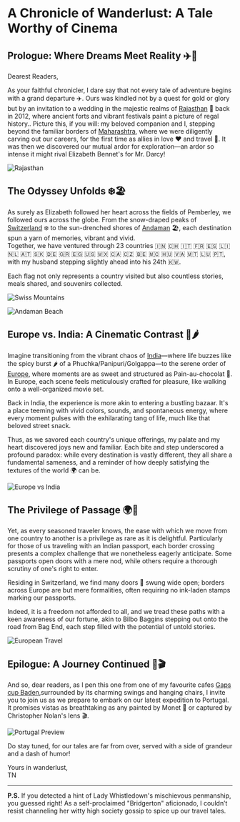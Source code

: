 # A Chronicle of Wanderlust: A Tale Worthy of Cinema

## Prologue: Where Dreams Meet Reality ✈️🌟

Dearest Readers,

As your faithful chronicler, I dare say that not every tale of adventure begins with a grand departure ✈️. Ours was kindled not by a quest for gold or glory but by an invitation to a wedding in the majestic realms of [Rajasthan](https://en.wikipedia.org/wiki/Rajasthan) 🕌 back in 2012, where ancient forts and vibrant festivals paint a picture of regal history.. Picture this, if you will: my beloved companion and I, stepping beyond the familiar borders of [Maharashtra](https://www.maharashtratourism.gov.in/), where we were diligently carving out our careers, for the first time as allies in love ❤️ and travel 🎒. It was then we discovered our mutual ardor for exploration—an ardor so intense it might rival Elizabeth Bennet's for Mr. Darcy!

 

![Rajasthan](https:////github.com/tanushrin/tanushrin.github.io/main/_posts/media/Rajasthan.png?raw=true)




## The Odyssey Unfolds ❄️🏖️

As surely as Elizabeth followed her heart across the fields of Pemberley, we followed ours across the globe. From the snow-draped peaks of [Switzerland](https://www.myswitzerland.com/en/) ❄️ to the sun-drenched shores of [Andaman](https://www.andamantourism.gov.in/) 🏖️, each destination spun a yarn of memories, vibrant and vivid. <br>
Together, we have ventured through 23 countries 🇮🇳 🇨🇭 🇮🇹 🇫🇷 🇪🇸 🇱🇮 🇳🇱 🇦🇹 🇸🇰 🇩🇪 🇬🇷 🇪🇬 🇺🇸 🇲🇽 🇨🇦 🇨🇿 🇧🇪 🇲🇨 🇭🇺 🇻🇦 🇲🇹 🇱🇺 🇵🇹, with my husband stepping slightly ahead into his 24th 🇰🇼.


Each flag not only represents a country visited but also countless stories, meals shared, and souvenirs collected.

![Swiss Mountains](/path/to/swiss-mountains.jpg)  <!-- Update path to your image -->

![Andaman Beach](/path/to/andaman-beach.jpg)  <!-- Update path to your image -->


## Europe vs. India: A Cinematic Contrast 🥐🌶️

Imagine transitioning from the vibrant chaos of [India](https://en.wikipedia.org/wiki/India)—where life buzzes like the spicy burst 🌶️ of a Phuchka/Panipuri/Golgappa—to the serene order of [Europe](https://en.wikipedia.org/wiki/Europe), where moments are as sweet and structured as Pain-au-chocolat 🥐. In Europe, each scene feels meticulously crafted for pleasure, like walking onto a well-organized movie set.

Back in India, the experience is more akin to entering a bustling bazaar. It's a place teeming with vivid colors, sounds, and spontaneous energy, where every moment pulses with the exhilarating tang of life, much like that beloved street snack.


Thus, as we savored each country's unique offerings, my palate and my heart discovered joys new and familiar. 
Each bite and step underscored a profound paradox: while every destination is vastly different, they all share a fundamental sameness, and a reminder of how deeply satisfying the textures of the world 🌍 can be.

![Europe vs India](/path/to/india-vs-europe-collage.jpg)  <!-- Update path to your collage image -->


## The Privilege of Passage  🌍🚪

Yet, as every seasoned traveler knows, the ease with which we move from one country to another is a privilege as rare as it is delightful. Particularly for those of us traveling with an Indian passport, each border crossing presents a complex challenge that we nonetheless eagerly anticipate. Some passports open doors with a mere nod, while others require a thorough scrutiny of one's right to enter.

Residing in Switzerland, we find many doors 🚪 swung wide open; borders across Europe are but mere formalities, often requiring no ink-laden stamps marking our passports.

Indeed, it is a freedom not afforded to all, and we tread these paths with a keen awareness of our fortune, akin to Bilbo Baggins stepping out onto the road from Bag End, each step filled with the potential of untold stories.

![European Travel](/path/to/european-travel.jpg)  <!-- Update path to your image -->


## Epilogue: A Journey Continued 🎨🎬

And so, dear readers, as I pen this one from one of my favourite cafes [Gaps cup Baden](https://www.google.com/maps/place/GapsCup+GmbH/@47.4750889,8.3031377,17z/data=!4m16!1m9!3m8!1s0x47906d9f5deff4bd:0x8fdc243c46dff2ef!2sGapsCup+GmbH!8m2!3d47.4750889!4d8.305718!9m1!1b1!16s%2Fg%2F11fqpnvzh6!3m5!1s0x47906d9f5deff4bd:0x8fdc243c46dff2ef!8m2!3d47.4750889!4d8.305718!16s%2Fg%2F11fqpnvzh6?entry=ttu),surrounded by its charming swings and hanging chairs, I invite you to join us as we prepare to embark on our latest expedition to Portugal. It promises vistas as breathtaking as any painted by Monet 🎨 or captured by Christopher Nolan's lens 🎬.


![Portugal Preview](/path/to/portugal-preview.jpg)  <!-- Update path to your image -->

Do stay tuned, for our tales are far from over, served with a side of grandeur and a dash of humor!


Yours in wanderlust,
<br>
TN

--- 



**P.S.** If you detected a hint of Lady Whistledown's mischievous penmanship, you guessed right! As a self-proclaimed "Bridgerton" aficionado, I couldn’t resist channeling her witty high society gossip to spice up our travel tales. 
